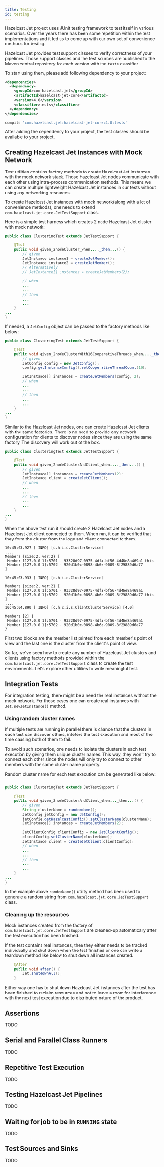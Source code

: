 ```yaml
---
title: Testing
id: testing
---
```


Hazelcast Jet project uses JUnit testing framework to test
itself in various scenarios. Over the years there has been some
repetition within the test implementations and it led us to come up
with our own set of convenience methods for testing.

Hazelcast Jet provides test support classes to verify correctness of
your pipelines. Those support classes and the test sources are published
 to the Maven central repository for each version with the `tests`
classifier.

To start using them, please add following dependency to your
project:

<!--DOCUSAURUS_CODE_TABS-->
<!--Maven-->

```xml
<dependencies>
  <dependency>
    <groupId>com.hazelcast.jet</groupId>
    <artifactId>hazelcast-jet-core</artifactId>
    <version>4.0</version>
    <classifier>tests</classifier>
  </dependency>
</dependencies>
```

<!--Gradle-->

```bash
compile 'com.hazelcast.jet:hazelcast-jet-core:4.0:tests'
```

<!--END_DOCUSAURUS_CODE_TABS-->

After adding the dependency to your project, the test classes should be
available to your project.

## Creating Hazelcast Jet instances with Mock Network

Test utilities contains factory methods to create Hazelcast Jet
instances with the mock network stack. Those Hazelcast Jet nodes
communicate with each other using intra-process communication methods.
This means we can create multiple lightweight Hazelcast Jet instances
in our tests without using any networking resources.

To create Hazelcast Jet instances with mock network(along with a lot
of convenience methods), one needs to extend `com.hazelcast.jet.core.JetTestSupport`
class.

Here is a simple test harness which creates 2 node Hazelcast Jet cluster
with mock network:

```java
public class ClusteringTest extends JetTestSupport {

    @Test
    public void given_2nodeCluster_when...._then...() {
        // given
        JetInstance instance1 = createJetMember();
        JetInstance instance2 = createJetMember();
        // Alternatively
        // JetInstance[] instances = createJetMembers(2);

        // when
        ...
        ...
        // then
        ...
        ...
    }
...
}
```

If needed, a `JetConfig` object can be passed to the factory methods
like below:

```java
public class ClusteringTest extends JetTestSupport {

    @Test
    public void given_2nodeClusterWith16CooperativeThreads_when...._then...() {
        // given
        JetConfig config = new JetConfig();
        config.getInstanceConfig().setCooperativeThreadCount(16);

        JetInstance[] instances = createJetMembers(config, 2);
        // when
        ...
        ...
        // then
        ...
        ...
    }
...
}
```

Similar to the Hazelcast Jet nodes, one can create Hazelcast Jet clients
with the same factories. There is no need to provide any network
configuration for clients to discover nodes since they are using the
same factory. The discovery will work out of the box.

```java
public class ClusteringTest extends JetTestSupport {

    @Test
    public void given_2nodeClusterAndClient_when...._then...() {
        // given
        JetInstance[] instances = createJetMembers(2);
        JetInstance client = createJetClient();
        // when
        ...
        ...
        // then
        ...
        ...
    }
...
}
```

When the above test run it should create 2 Hazelcast Jet nodes and a
Hazelcast Jet client connected to them. When run, it can be verified
that they form the cluster from the logs and client connected to them.

```log
10:45:03.927 [ INFO] [c.h.i.c.ClusterService]
....
Members {size:2, ver:2} [
 Member [127.0.0.1]:5701 - 93328d97-0975-4dfa-bf56-4d46e8a469a1 this
 Member [127.0.0.1]:5702 - 920d1b0c-0898-4b6e-9009-8f29889d6a77
]

10:45:03.933 [ INFO] [c.h.i.c.ClusterService]

Members {size:2, ver:2} [
 Member [127.0.0.1]:5701 - 93328d97-0975-4dfa-bf56-4d46e8a469a1
 Member [127.0.0.1]:5702 - 920d1b0c-0898-4b6e-9009-8f29889d6a77 this
]
....
10:45:04.890 [ INFO] [c.h.c.i.s.ClientClusterService] [4.0]

Members [2] {
 Member [127.0.0.1]:5701 - 93328d97-0975-4dfa-bf56-4d46e8a469a1
 Member [127.0.0.1]:5702 - 920d1b0c-0898-4b6e-9009-8f29889d6a77
}
```

First two blocks are the member list printed from each member's point
of view and the last one is the cluster from the client's point of view.

So far, we've seen how to create any number of Hazelcast Jet clusters
and clients using factory methods provided within the `com.hazelcast.jet.core.JetTestSupport`
class to create the test environments. Let's explore other utilities to
write meaningful test.

## Integration Tests

For integration testing, there might be a need the real instances
without the mock network. For those cases one can create real instances
with `Jet.newJetInstance()` method.

### Using random cluster names

If multiple tests are running in parallel there is chance that the
clusters in each test can discover others, intefere the test
execution and most of the time causing both of them to fail.

To avoid such scenarios, one needs to isolate the clusters in each test
execution by giving them unique cluster names. This way, they won't
try to connect each other since the nodes will only try to connect to
other members with the same cluster name property.

Random cluster name for each test execution can be generated like
below:

```java

public class ClusteringTest extends JetTestSupport {

    @Test
    public void given_2nodeClusterAndClient_when..._then...() {
        // given
        String clusterName = randomName();
        JetConfig jetConfig = new JetConfig();
        jetConfig.getHazelcastConfig().setClusterName(clusterName);
        JetInstance[] instances = createJetMembers(2);

        JetClientConfig clientConfig = new JetClientConfig();
        clientConfig.setClusterName(clusterName);
        JetInstance client = createJetClient(clientConfig);
        // when
        ...
        ...
        // then
        ...
        ...
    }
...
}
```

In the example above `randomName()` utility method has been used to
generate a random string from `com.hazelcast.jet.core.JetTestSupport`
class.

### Cleaning up the resources

Mock instances created from the factory of `com.hazelcast.jet.core.JetTestSupport`
are cleaned-up automatically after the test execution has been finished.

If the test contains real instances, then they either needs to be
tracked individually and shut down when the test finished or one can
write a teardown method like below to shut down all instances created.

```java
    @After
    public void after() {
        Jet.shutdownAll();
    }
```

Either way one has to shut down Hazelcast Jet instances after the test
has been finished to reclaim resources and not to leave a room for
interference with the next test execution due to distributed
nature of the product.

## Assertions

TODO

## Serial and Parallel Class Runners

TODO

## Repetitive Test Execution

TODO

## Testing Hazelcast Jet Pipelines

TODO

## Waiting for job to be in `RUNNING` state

TODO

## Test Sources and Sinks

TODO
